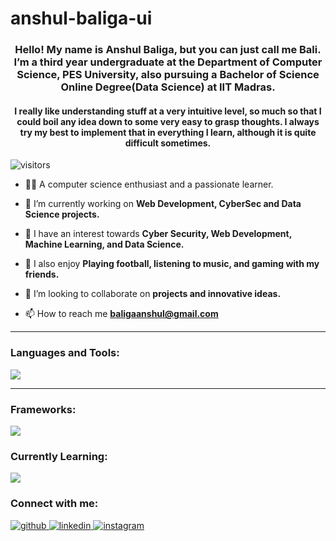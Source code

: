 # anshul-baliga-ui
<h3 align="center">Hello! My name is Anshul Baliga, but you can just call me Bali. I’m a third year undergraduate at the Department of Computer Science, PES University, also pursuing a Bachelor of Science Online Degree(Data Science) at IIT Madras.</h3>
<h4 align="center">I really like understanding stuff at a very intuitive level, so much so that I could boil any idea down to some very easy to grasp thoughts. I always try my best to implement that in everything I learn, although it is quite difficult sometimes.</h4>

![visitors](https://komarev.com/ghpvc/?username=anshulbaliga7&color=orange)


- 👨‍💻 A computer science enthusiast and a passionate learner.

- 🔭 I’m currently working on **Web Development, CyberSec and Data Science projects.**

- 🌱 I have an interest towards **Cyber Security, Web Development, Machine Learning, and Data Science.**

- 💬 I also enjoy **Playing football, listening to music, and gaming with my friends.**

- 👯 I’m looking to collaborate on **projects and innovative ideas.**

- 📫 How to reach me **baligaanshul@gmail.com**

---

<h3 align="left">Languages and Tools:</h3>
<p align="left">
<a href="https://skillicons.dev">
        <img src="https://skillicons.dev/icons?i=python,c,js,r,cpp&perline=6" />
</a>
</p>

---

<h3 align="left">Frameworks:</h3>
<p align="left">
<a href="https://skillicons.dev">
        <img src="https://skillicons.dev/icons?i=django,mongodb,mysql,nextjs,react,bootstrap&perline=6" />
</a>
</p>


<h3 align="left">Currently Learning:</h3>
<p align="left">
<a href="https://skillicons.dev">
        <img src="https://skillicons.dev/icons?i=flask,nextjs,django,expressjs,postgresql&perline=6" />
</a>


<h3 align="left">Connect with me:</h3>
<p align="left">
<a href="https://github.com/anshulbaliga7" target="_blank">
<img src=https://img.shields.io/badge/github-%2324292e.svg?&style=for-the-badge&logo=github&logoColor=white alt=github style="margin-bottom: 5px;" />
</a>
<a href="https://linkedin.com/in/anshul-baliga-0a4319244" target="_blank">
<img src=https://img.shields.io/badge/linkedin-%231E77B5.svg?&style=for-the-badge&logo=linkedin&logoColor=white alt=linkedin style="margin-bottom: 5px;" />
</a>
<a href="https://instagram.com/anshul_baliga7" target="_blank">
<img src=https://img.shields.io/badge/instagram-%23000000.svg?&style=for-the-badge&logo=instagram&logoColor=white alt=instagram style="margin-bottom: 5px;" />
</a>  


